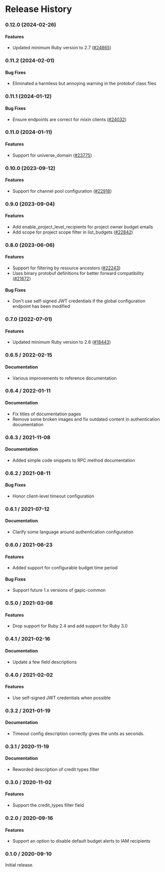 # Release History

### 0.12.0 (2024-02-26)

#### Features

* Updated minimum Ruby version to 2.7 ([#24865](https://github.com/googleapis/google-cloud-ruby/issues/24865)) 

### 0.11.2 (2024-02-01)

#### Bug Fixes

* Eliminated a harmless but annoying warning in the protobuf class files 

### 0.11.1 (2024-01-12)

#### Bug Fixes

* Ensure endpoints are correct for mixin clients ([#24032](https://github.com/googleapis/google-cloud-ruby/issues/24032)) 

### 0.11.0 (2024-01-11)

#### Features

* Support for universe_domain ([#23775](https://github.com/googleapis/google-cloud-ruby/issues/23775)) 

### 0.10.0 (2023-09-12)

#### Features

* Support for channel pool configuration ([#22918](https://github.com/googleapis/google-cloud-ruby/issues/22918)) 

### 0.9.0 (2023-09-04)

#### Features

* Add enable_project_level_recipients for project owner budget emails 
* Add scope for project scope filter in list_budgets ([#22842](https://github.com/googleapis/google-cloud-ruby/issues/22842)) 

### 0.8.0 (2023-06-06)

#### Features

* Support for filtering by resource ancestors ([#22243](https://github.com/googleapis/google-cloud-ruby/issues/22243)) 
* Uses binary protobuf definitions for better forward compatibility ([#21672](https://github.com/googleapis/google-cloud-ruby/issues/21672)) 
#### Bug Fixes

* Don't use self-signed JWT credentials if the global configuration endpoint has been modified 

### 0.7.0 (2022-07-01)

#### Features

* Updated minimum Ruby version to 2.6 ([#18443](https://github.com/googleapis/google-cloud-ruby/issues/18443)) 

### 0.6.5 / 2022-02-15

#### Documentation

* Various improvements to reference documentation

### 0.6.4 / 2022-01-11

#### Documentation

* Fix titles of documentation pages
* Remove some broken images and fix outdated content in authentication documentation

### 0.6.3 / 2021-11-08

#### Documentation

* Added simple code snippets to RPC method documentation

### 0.6.2 / 2021-08-11

#### Bug Fixes

* Honor client-level timeout configuration

### 0.6.1 / 2021-07-12

#### Documentation

* Clarify some language around authentication configuration

### 0.6.0 / 2021-06-23

#### Features

* Added support for configurable budget time period

#### Bug Fixes

* Support future 1.x versions of gapic-common

### 0.5.0 / 2021-03-08

#### Features

* Drop support for Ruby 2.4 and add support for Ruby 3.0

### 0.4.1 / 2021-02-16

#### Documentation

* Update a few field descriptions

### 0.4.0 / 2021-02-02

#### Features

* Use self-signed JWT credentials when possible

### 0.3.2 / 2021-01-19

#### Documentation

* Timeout config description correctly gives the units as seconds.

### 0.3.1 / 2020-11-19

#### Documentation

* Reworded description of credit types filter

### 0.3.0 / 2020-11-02

#### Features

* Support the credit_types filter field

### 0.2.0 / 2020-09-16

#### Features

* Support an option to disable default budget alerts to IAM recipients

### 0.1.0 / 2020-09-10

Initial release.
